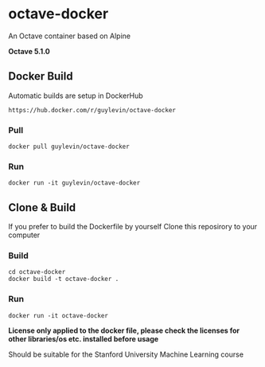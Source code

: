 # octave-docker
An Octave container based on Alpine

**Octave 5.1.0**

## Docker Build
Automatic builds are setup in DockerHub
```
https://hub.docker.com/r/guylevin/octave-docker
```

### Pull
```
docker pull guylevin/octave-docker
```
### Run
```
docker run -it guylevin/octave-docker
```


## Clone & Build
If you prefer to build the Dockerfile by yourself
Clone this reposirory to your computer 

### Build
```
cd octave-docker
docker build -t octave-docker .
```

### Run
```
docker run -it octave-docker
```

**License only applied to the docker file, please check the licenses for other libraries/os etc. installed before usage**

Should be suitable for the Stanford University Machine Learning course
